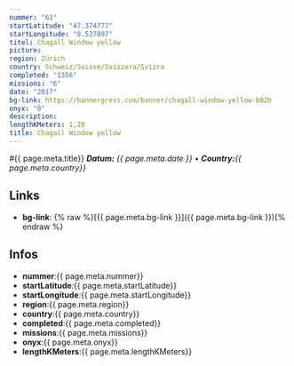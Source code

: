 ```yaml
---
nummer: "61"
startLatitude: "47.374777"
startLongitude: "8.537097"
titel: Chagall Window yellow
picture: 
region: Zürich
country: Schweiz/Suisse/Svizzera/Svizra
completed: "1356"
missions: "6"
date: "2017"
bg-link: https://bannergress.com/banner/chagall-window-yellow-b02b
onyx: "0"
description: 
lengthKMeters: 1,20
title: Chagall Window yellow
---
```


#{{ page.meta.title}}
_**Datum:** {{ page.meta.date }} • **Country:**{{ page.meta.country}}_

## Links
- **bg-link**: {% raw %}[{{ page.meta.bg-link }}]({{ page.meta.bg-link }}){% endraw %}

## Infos
- **nummer**:{{ page.meta.nummer}}
- **startLatitude**:{{ page.meta.startLatitude}}
- **startLongitude**:{{ page.meta.startLongitude}}
- **region**:{{ page.meta.region}}
- **country**:{{ page.meta.country}}
- **completed**:{{ page.meta.completed}}
- **missions**:{{ page.meta.missions}}
- **onyx**:{{ page.meta.onyx}}
- **lengthKMeters**:{{ page.meta.lengthKMeters}}

